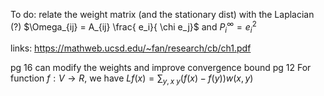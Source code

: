 To do: relate the weight matrix (and the stationary dist) with the Laplacian (?)
$\Omega_{ij} = A_{ij} \frac{ e_i}{ \chi e_j}$ and $P_i^{\infty} = e_i^2$


links:
https://mathweb.ucsd.edu/~fan/research/cb/ch1.pdf

pg 16 can modify the weights and improve convergence bound
pg 12 For function $f: V \rightarrow R$, we have $L f(x) = \sum_{ y, x ~y } ( f(x) - f(y) ) w(x,y)$
